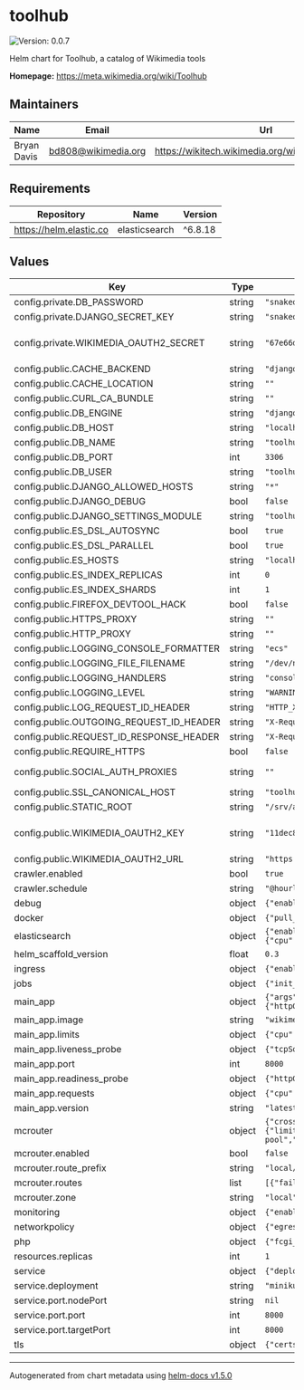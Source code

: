 # toolhub

![Version: 0.0.7](https://img.shields.io/badge/Version-0.0.7-informational?style=flat-square)

Helm chart for Toolhub, a catalog of Wikimedia tools

**Homepage:** <https://meta.wikimedia.org/wiki/Toolhub>

## Maintainers

| Name | Email | Url |
| ---- | ------ | --- |
| Bryan Davis | bd808@wikimedia.org | https://wikitech.wikimedia.org/wiki/User:BryanDavis |

## Requirements

| Repository | Name | Version |
|------------|------|---------|
| https://helm.elastic.co | elasticsearch | ^6.8.18 |

## Values

| Key | Type | Default | Description |
|-----|------|---------|-------------|
| config.private.DB_PASSWORD | string | `"snakeoil"` | MariaDB database password |
| config.private.DJANGO_SECRET_KEY | string | `"snakeoil"` | Django core setting. Used for session signing and as default crypto key |
| config.private.WIKIMEDIA_OAUTH2_SECRET | string | `"67e66d1131ed22dc1c79304cae27d04880b16293"` | OAuth2 grant private key. The default value is deliberately public and tied to `http://toolhub.test/` which can only be used in local testing. https://meta.wikimedia.org/wiki/Special:OAuthListConsumers/view/11dec83f263af1b9f480488512556cb1 |
| config.public.CACHE_BACKEND | string | `"django_prometheus.cache.backends.locmem.LocMemCache"` |  |
| config.public.CACHE_LOCATION | string | `""` |  |
| config.public.CURL_CA_BUNDLE | string | `""` | CA override for intercepting https proxy |
| config.public.DB_ENGINE | string | `"django.db.backends.mysql"` |  |
| config.public.DB_HOST | string | `"localhost"` |  |
| config.public.DB_NAME | string | `"toolhub"` |  |
| config.public.DB_PORT | int | `3306` |  |
| config.public.DB_USER | string | `"toolhub"` |  |
| config.public.DJANGO_ALLOWED_HOSTS | string | `"*"` |  |
| config.public.DJANGO_DEBUG | bool | `false` |  |
| config.public.DJANGO_SETTINGS_MODULE | string | `"toolhub.settings"` | Name of the settings module for Django to load |
| config.public.ES_DSL_AUTOSYNC | bool | `true` |  |
| config.public.ES_DSL_PARALLEL | bool | `true` |  |
| config.public.ES_HOSTS | string | `"localhost:9200"` |  |
| config.public.ES_INDEX_REPLICAS | int | `0` |  |
| config.public.ES_INDEX_SHARDS | int | `1` |  |
| config.public.FIREFOX_DEVTOOL_HACK | bool | `false` | Local dev only hack. Needs DEBUG=True. |
| config.public.HTTPS_PROXY | string | `""` | Outbound https request proxy |
| config.public.HTTP_PROXY | string | `""` |  |
| config.public.LOGGING_CONSOLE_FORMATTER | string | `"ecs"` |  |
| config.public.LOGGING_FILE_FILENAME | string | `"/dev/null"` | 'file' handler output file |
| config.public.LOGGING_HANDLERS | string | `"console"` | List of log handlers to enable |
| config.public.LOGGING_LEVEL | string | `"WARNING"` | Base log level to emit |
| config.public.LOG_REQUEST_ID_HEADER | string | `"HTTP_X_REQUEST_ID"` |  |
| config.public.OUTGOING_REQUEST_ID_HEADER | string | `"X-Request-ID"` | Header for propigating trace id to services |
| config.public.REQUEST_ID_RESPONSE_HEADER | string | `"X-Request-ID"` | Header for returning trace id to client |
| config.public.REQUIRE_HTTPS | bool | `false` | Ensure TLS enabled and restrict cookies to https |
| config.public.SOCIAL_AUTH_PROXIES | string | `""` | HTTP proxy settings to use with OAuth client requests. Toolhub expects value to be semicolon separated list of key=value pairs. See also https://docs.python-requests.org/en/master/user/advanced/#proxies |
| config.public.SSL_CANONICAL_HOST | string | `"toolhub.wikimedia.org"` | Https redirect hostname |
| config.public.STATIC_ROOT | string | `"/srv/app/staticfiles"` |  |
| config.public.WIKIMEDIA_OAUTH2_KEY | string | `"11dec83f263af1b9f480488512556cb1"` | OAuth2 grant public key. The default value is tied to `http://toolhub.test/` which can only be used in local testing. https://meta.wikimedia.org/wiki/Special:OAuthListConsumers/view/11dec83f263af1b9f480488512556cb1 |
| config.public.WIKIMEDIA_OAUTH2_URL | string | `"https://meta.wikimedia.org/w/rest.php"` |  |
| crawler.enabled | bool | `true` | Enable CronJob for toolinfo url crawler |
| crawler.schedule | string | `"@hourly"` | Schedule for crawler job |
| debug | object | `{"enabled":false,"ports":[]}` | Additional resources if we want to add a port for a debugger to connect to. |
| docker | object | `{"pull_policy":"IfNotPresent","registry":"docker-registry.wikimedia.org"}` | Shared docker settings |
| elasticsearch | object | `{"enabled":false,"esJavaOpts":"-Xms512m -Xmx512m","minimumMasterNodes":1,"replicas":1,"resources":{"limits":{"cpu":"500m","memory":"1Gi"},"requests":{"cpu":"500m","memory":"512Mi"}},"roles":{"data":"true","ingest":"false","master":"true"}}` | Optional Elasticsearch single node cluster for use with minikube. |
| helm_scaffold_version | float | `0.3` | Version of scaffold used to create this chart |
| ingress | object | `{"enabled":false,"host":"toolhub.test"}` | Optional ingress for use with minikube. |
| jobs | object | `{"init_db":false}` | Optional one-time job to initialize and populate the database with demo data. |
| main_app | object | `{"args":[],"command":[],"image":"wikimedia/wikimedia-toolhub","limits":{"cpu":1,"memory":"512Mi"},"liveness_probe":{"tcpSocket":{"port":8000}},"port":8000,"readiness_probe":{"httpGet":{"path":"/healthz","port":8000}},"requests":{"cpu":"250m","memory":"128Mi"},"type":"default","version":"latest"}` | Shared app settings |
| main_app.image | string | `"wikimedia/wikimedia-toolhub"` | Image name to pull from docker.registry |
| main_app.limits | object | `{"cpu":1,"memory":"512Mi"}` | Hard pod resource limits |
| main_app.liveness_probe | object | `{"tcpSocket":{"port":8000}}` | Pod liveness check settings |
| main_app.port | int | `8000` | Port exposed as a Service, also used by service-checker. |
| main_app.readiness_probe | object | `{"httpGet":{"path":"/healthz","port":8000}}` | Pod readiness check settings |
| main_app.requests | object | `{"cpu":"250m","memory":"128Mi"}` | Initial pod resource limits |
| main_app.version | string | `"latest"` | Image version to pull from docker.registry |
| mcrouter | object | `{"cross_cluster_timeout":100,"cross_region_timeout":250,"enabled":false,"exporter_version":"latest","image_tag":"mcrouter:latest","num_proxies":5,"probe_timeout":60000,"resources":{"limits":{"cpu":1,"memory":"200Mi"},"requests":{"cpu":"200m","memory":"100Mi"}},"route_prefix":"local/toolhub","routes":[{"failover":true,"pool":"test-pool","route":"/local/toolhub","type":"standalone"}],"timeouts_until_tko":3,"zone":"local"}` | Mcrouter sidecar configuration |
| mcrouter.enabled | bool | `false` | Enable Mcrouter |
| mcrouter.route_prefix | string | `"local/toolhub"` | Default route prefix. Should vary based on datacenter. |
| mcrouter.routes | list | `[{"failover":true,"pool":"test-pool","route":"/local/toolhub","type":"standalone"}]` | Routes to configure for mcrouter |
| mcrouter.zone | string | `"local"` | Zone of this deployment. Used to determine local/remote pools. |
| monitoring | object | `{"enabled":true,"uses_statsd":false}` | Monitoring config |
| networkpolicy | object | `{"egress":{"enabled":false}}` | Networking settings |
| php | object | `{"fcgi_mode":"unused"}` | Cruft needed for generated templates/deployment.yaml |
| resources.replicas | int | `1` | Number of replicas to run in parallel |
| service | object | `{"deployment":"minikube","port":{"name":"http","nodePort":null,"port":8000,"targetPort":8000}}` | Service config |
| service.deployment | string | `"minikube"` | Valid values are "production" and "minikube" |
| service.port.nodePort | string | `nil` | You need to define this if service.deployment="production" is used. |
| service.port.port | int | `8000` | Number of the port desired to be exposed to the cluster |
| service.port.targetPort | int | `8000` | Number or name of the exposed port on the container |
| tls | object | `{"certs":{"cert":"snakeoil","key":"snakeoil"},"enabled":false,"public_port":4011,"telemetry":{"enabled":true,"port":9361},"upstream_timeout":"180.0s"}` | TLS terminating ingress configuration |

----------------------------------------------
Autogenerated from chart metadata using [helm-docs v1.5.0](https://github.com/norwoodj/helm-docs/releases/v1.5.0)
